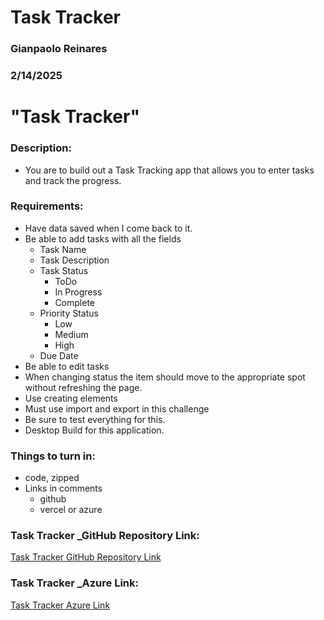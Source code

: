 # Task Tracker 

### Gianpaolo Reinares
### 2/14/2025
# "Task Tracker"
### Description: 
- You are to build out a Task Tracking app that allows you to enter tasks and track the progress.

### Requirements:
- Have data saved when I come back to it.
- Be able to add tasks with all the fields
    * Task Name
    * Task Description
    * Task Status
        - ToDo
        - In Progress
        - Complete
    * Priority Status
        - Low
        - Medium
        - High
    * Due Date
- Be able to edit tasks
- When changing status the item should move to the appropriate spot without refreshing the page.
- Use creating elements
- Must use import and export in this challenge
- Be sure to test everything for this.
- Desktop Build for this application.

### Things to turn in:
- code, zipped
- Links in comments
    * github
    * vercel or azure


### Task Tracker _GitHub Repository Link:
[Task Tracker GitHub Repository Link]()

### Task Tracker _Azure Link:
[Task Tracker Azure Link]()
